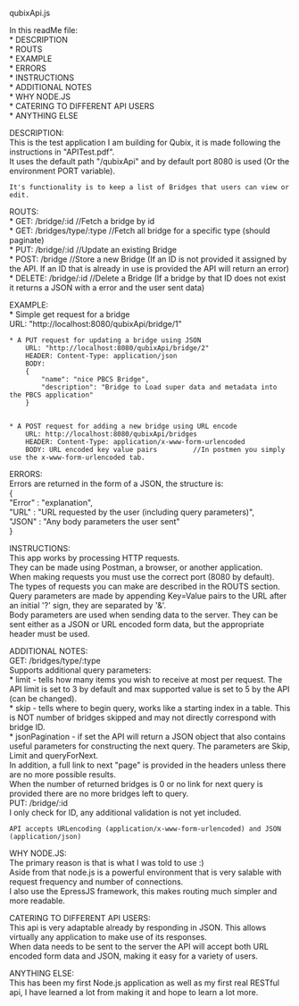 qubixApi.js

In this readMe file:  
    * DESCRIPTION  
    * ROUTS  
    * EXAMPLE  
    * ERRORS  
    * INSTRUCTIONS  
    * ADDITIONAL NOTES  
    * WHY NODE.JS  
    * CATERING TO DIFFERENT API USERS  
    * ANYTHING ELSE  
   

DESCRIPTION:  
    This is the test application I am building for Qubix, it is made following the instructions in "APITest.pdf".  
    It uses the default path "/qubixApi" and by default port 8080 is used (Or the environment PORT variable).  
   
    It's functionality is to keep a list of Bridges that users can view or edit.

ROUTS:  
    * GET: /bridge/:id          //Fetch a bridge by id  
    * GET: /bridges/type/:type       //Fetch all bridge for a specific type (should paginate)  
    * PUT: /bridge/:id          //Update an existing Bridge  
    * POST: /bridge             //Store a new Bridge    (If an ID is not provided it assigned by the API. If an ID that is   already in use is provided the API will return an error)  
    * DELETE: /bridge/:id        //Delete a Bridge (If a bridge by that ID does not exist it returns a JSON with a error and   the user sent data)

EXAMPLE:  
    * Simple get request for a bridge  
        URL: "http://localhost:8080/qubixApi/bridge/1"  
   
    * A PUT request for updating a bridge using JSON  
        URL: "http://localhost:8080/qubixApi/bridge/2"  
        HEADER: Content-Type: application/json  
        BODY:  
        {  
            "name": "nice PBCS Bridge",  
            "description": "Bridge to Load super data and metadata into the PBCS application"  
        }  
       
       
    * A POST request for adding a new bridge using URL encode  
        URL: http://localhost:8080/qubixApi/bridges  
        HEADER: Content-Type: application/x-www-form-urlencoded      
        BODY: URL encoded key value pairs         //In postmen you simply use the x-www-form-urlencoded tab.  

ERRORS:  
    Errors are returned in the form of a JSON, the structure is:  
    {  
        "Error" : "explanation",  
        "URL" : "URL requested by the user (including query parameters)",  
        "JSON" : "Any body parameters the user sent"  
    }  
   
INSTRUCTIONS:  
    This app works by processing HTTP requests.  
    They can be made using Postman, a browser, or another application.  
    When making requests you must use the correct port (8080 by default).  
    The types of requests you can make are described in the ROUTS section.   
    Query parameters are made by appending Key=Value pairs to the URL after an initial '?' sign, they are separated by '&'.  
    Body parameters are used when sending data to the server. They can be sent either as a JSON or URL encoded form data, but the appropriate header must be used.
   
   
ADDITIONAL NOTES:  
    GET: /bridges/type/:type  
        Supports additional query parameters:  
            * limit - tells how many items you wish to receive at most per request. The API limit is set to 3 by default and max supported value is set to 5 by the API (can be changed).  
            * skip - tells where to begin query, works like a starting index in a table. This is NOT number of bridges skipped and may not directly correspond with bridge ID.  
            * jsonPagination - if set the API will return a JSON object that also contains useful parameters for constructing the next query. The parameters are Skip, Limit and queryForNext.  
        In addition, a full link to next "page" is provided in the headers unless there are no more possible results.  
        When the number of returned bridges is 0 or no link for next query is provided there are no more bridges left to query.  
    PUT: /bridge/:id  
        I only check for ID, any additional validation is not yet included.  
       
    API accepts URLencoding (application/x-www-form-urlencoded) and JSON (application/json)  
       

WHY NODE.JS:  
    The primary reason is that is what I was told to use :)  
    Aside from that node.js is a powerful environment that is very salable with request frequency and number of connections.  
    I also use the EpressJS framework, this makes routing much simpler and more readable.  

CATERING TO DIFFERENT API USERS:  
    This api is very adaptable already by responding in JSON. This allows virtually any application to make use of its responses.  
    When data needs to be sent to the server the API will accept both URL encoded form data and JSON, making it easy for a variety of users.  
   
ANYTHING ELSE:  
    This has been my first Node.js application as well as my first real RESTful api, I have learned a lot from making it and hope to learn a lot more.  
